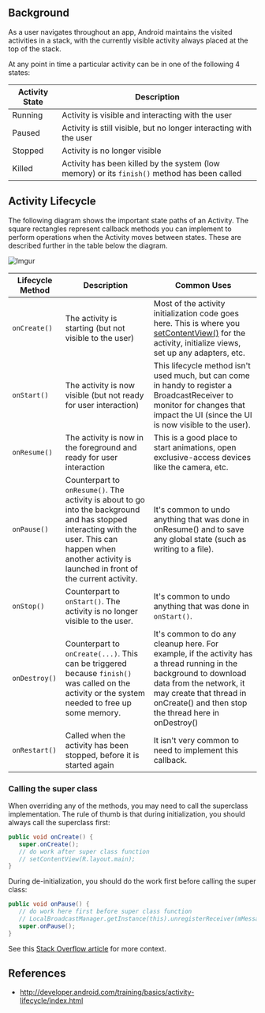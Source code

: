 ## Background

As a user navigates throughout an app, Android maintains the visited activities in a stack, with the currently visible activity always placed at the top of the stack. 

At any point in time a particular activity can be in one of the following 4 states:

| Activity State | Description |
| -------------- |-------------|
| Running | Activity is visible and interacting with the user |
| Paused | Activity is still visible, but no longer interacting with the user |
| Stopped | Activity is no longer visible |
| Killed | Activity has been killed by the system (low memory) or its `finish()` method has been called |

## Activity Lifecycle

The following diagram shows the important state paths of an Activity. The square rectangles represent callback methods you can implement to perform operations when the Activity moves between states. These are described further in the table below the diagram.

![Imgur](https://i.imgur.com/aUd1KA1.png)

| Lifecycle Method | Description | Common Uses  |
| ------------- |-------------| -----|
| `onCreate()` | The activity is starting (but not visible to the user) | Most of the activity initialization code goes here. This is where you [setContentView()](http://developer.android.com/reference/android/app/Activity.html#setContentView(int)) for the activity, initialize views, set up any adapters, etc. |
| `onStart()` | The activity is now visible (but not ready for user interaction) | This lifecycle method isn't used much, but can come in handy to register a BroadcastReceiver to monitor for changes that impact the UI (since the UI is now visible to the user).  |
| `onResume()` | The activity is now in the foreground and ready for user interaction | This is a good place to start animations, open exclusive-access devices like the camera, etc. |
| `onPause()` | Counterpart to `onResume()`. The activity is about to go into the background and has stopped interacting with the user. This can happen when another activity is launched in front of the current activity. | It's common to undo anything that was done in onResume() and to save any global state (such as writing to a file). |
| `onStop()` | Counterpart to `onStart()`. The activity is no longer visible to the user. | It's common to undo anything that was done in `onStart()`. |
| `onDestroy()` | Counterpart to `onCreate(...)`. This can be triggered because `finish()` was called on the activity or the system needed to free up some memory. |  It's common to do any cleanup here. For example, if the activity has a thread running in the background to download data from the network, it may create that thread in onCreate() and then stop the thread here in onDestroy() |
| `onRestart()` | Called when the activity has been stopped, before it is started again | It isn't very common to need to implement this callback.    |

### Calling the super class

When overriding any of the methods, you may need to call the superclass implementation.  The rule of thumb is that during initialization, you should always call the superclass first:

```java
public void onCreate() {
   super.onCreate();
   // do work after super class function
   // setContentView(R.layout.main);
}
```

During de-initialization, you should do the work first before calling the super class:

```java
public void onPause() {
   // do work here first before super class function
   // LocalBroadcastManager.getInstance(this).unregisterReceiver(mMessageReceiver);
   super.onPause();
}
```

See this [Stack Overflow article](http://stackoverflow.com/questions/16925579/android-implementation-of-lifecycle-methods-can-call-the-superclass-implementati) for more context.

## References

* http://developer.android.com/training/basics/activity-lifecycle/index.html